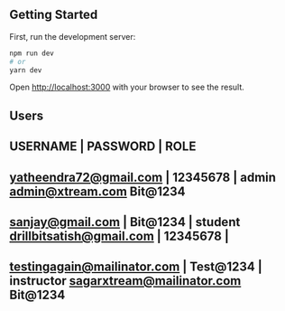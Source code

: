 ## Getting Started

First, run the development server:

```bash
npm run dev
# or
yarn dev
```
Open [http://localhost:3000](http://localhost:3000) with your browser to see the result.

Users
---------------------------------------------------------------------------
USERNAME                    |     PASSWORD             |       ROLE
---------------------------------------------------------------------------
yatheendra72@gmail.com      |     12345678             |       admin
admin@xtream.com                  Bit@1234
---------------------------------------------------------------------------
sanjay@gmail.com            |     Bit@1234             |       student
drillbitsatish@gmail.com    |     12345678             |       
---------------------------------------------------------------------------
testingagain@mailinator.com |     Test@1234            |       instructor
sagarxtream@mailinator.com        Bit@1234
---------------------------------------------------------------------------

